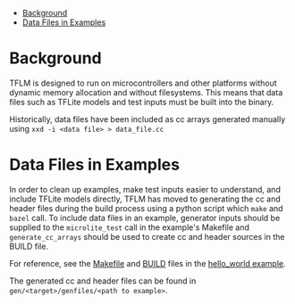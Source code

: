 <!--ts-->
   * [Background](#background)
   * [Data Files in Examples](#data-files-in-examples)

<!-- Added by: njeff, at: Wed Nov 17 11:33:14 AM PST 2021 -->

<!--te-->

# Background

TFLM is designed to run on microcontrollers and other platforms without dynamic
memory allocation and without filesystems. This means that data files such as
TFLite models and test inputs must be built into the binary.

Historically, data files have been included as cc arrays generated manually
using `xxd -i <data file> > data_file.cc`

# Data Files in Examples

In order to clean up examples, make test inputs easier to understand, and
include TFLite models directly, TFLM has moved to generating the cc and header
files during the build process using a python script which `make` and `bazel`
call. To include data files in an example, generator inputs should be supplied
to the `microlite_test` call in the example's Makefile and `generate_cc_arrays`
should be used to create cc and header sources in the BUILD file.

For reference, see the
[Makefile](https://github.com/tensorflow/tflite-micro/blob/main/tensorflow/lite/micro/examples/hello_world/Makefile.inc)
and [BUILD](https://github.com/tensorflow/tflite-micro/blob/main/tensorflow/lite/micro/examples/hello_world/BUILD)
files in the [hello_world
example](https://github.com/tensorflow/tflite-micro/tree/main/tensorflow/lite/micro/examples/hello_world).

The generated cc and header files can be found in
`gen/<target>/genfiles/<path to example>`.
